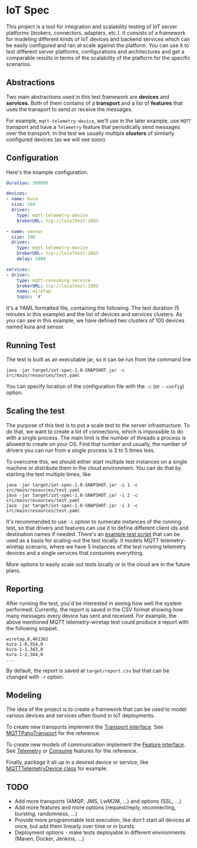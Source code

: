 # IoT Spec

This project is a tool for integration and scalability testing of IoT server platforms (brokers, connectors, adapters, etc.). 
It consists of a framework for modeling different kinds of IoT devices and backend services which can be easily configured and
ran at scale against the platform. You can use it to test different server platforms, configurations and architectures and get 
a comparable results in terms of the scalability of the platform for the specific scenarios.

## Abstractions

Two main abstractions used in this test framework are **devices** and **services**. Both of them contains of a **transport** and a list of
**features** that uses the transport to send or receive the messages.

For example, `mqtt-telemetry-device`, we'll use in the later example, use `MQTT` transport and have a `Telemetry` feature that periodically send
messages over the transport. In the test we usually multiple **clusters** of similarly configured devices (as we will see soon). 

## Configuration

Here's the example configuration.

```yaml
duration: 300000

devices:
- name: kura
  size: 100
  driver:
    type: mqtt-telemetry-device
    brokerURL: tcp://localhost:1883

- name: sensor
  size: 100
  driver:
    type: mqtt-telemetry-device
    brokerURL: tcp://localhost:1883
    delay: 1000

services:
- driver:
    type: mqtt-consuming-service
    brokerURL: tcp://localhost:1883
    name: wiretap
    topic: '#'
```
    
It's a YAML formatted file, containing the following. The test duration (5 minutes in this example) and the list of devices and services clusters.
As you can see in this example, we have defined two clusters of 100 devices named kura and sensor.
    
## Running Test

The test is built as an executable jar, so it can be run from the command line 
    
    java -jar target/iot-spec-1.0-SNAPSHOT.jar -c src/main/resources/test.yaml
    
You can specify location of the configuration file with the `-c` (or `--config`) option. 

## Scaling the test

The purpose of this test is to put a scale test to the server infrastructure. To do that, we want to create a lot of connections, which is impossible to do with a single process.
The main limit is the number of threads a process is allowed to create on your OS. Find that number and usually, the number of drivers you can run from a single process is 3 to 5
times less.

To overcome this, we should either start multiple test instances on a single machine or distribute them in the cloud environment. You can do that by starting the test multiple times, like 
 
    java -jar target/iot-spec-1.0-SNAPSHOT.jar -i 1 -c src/main/resources/test.yaml
    java -jar target/iot-spec-1.0-SNAPSHOT.jar -i 2 -c src/main/resources/test.yaml
    java -jar target/iot-spec-1.0-SNAPSHOT.jar -i 3 -c src/main/resources/test.yaml
             
It's recommended to use `-i` option to numerate instances of the running test, so that drivers and features can use it to define different client ids and destination names if needed.
There's an [example test script](bin/test) that can be used as a basis for scaling-out the test locally. It models MQTT telemetry-wiretap scenario, where we have 5 instances of the test running
telemetry devices and a single services that consumes everything.
 
More options to easily scale out tests locally or in the cloud are in the future plans. 

## Reporting

After running the test, you'd be interested in seeing how well the system performed. Currently, the report is saved in the CSV format showing how many messages every device has sent and received.
For example, the above mentioned MQTT telemetry-wiretap test could produce a report with the following snippet. 

    wiretap,0,461362
    kura-1-0,354,0
    kura-1-1,343,0
    kura-1-2,344,0
    ...

By default, the report is saved at `target/report.csv` but that can be changed with `-r` option.

## Modeling

The idea of the project is to create a framework that can be used to model various devices and services often found in IoT deployments.

To create new transports implement the [Transport interface](src/main/java/io/rhiot/Transport.java). See [MQTTPahoTransport](src/main/java/io/rhiot/transport/MQTTPahoTransport.java) for the reference.

To create new models of communication implement the [Feature interface](src/main/java/io/rhiot/feature/Feature.java). See [Telemetry](src/main/java/io/rhiot/feature/TelemetryFeature.java) or
[Consume](src/main/java/io/rhiot/feature/ConsumeFeature.java) features for the reference.

Finally, package it all up in a desired device or service, like [MQTTTelemetryDevice class](src/main/java/io/rhiot/spec/device/MQTTTelemetryDevice.java) for example.

## TODO

* Add more transports (AMQP, JMS, LwM2M, ...) and options (SSL, ...)
* Add more features and more options (request/reply, reconnecting, bursting, randomness, ...)
* Provide more programmable test execution, like don't start all devices at once, but add them linearly over time or in bursts
* Deployment options - make tests deployable in different environments (Maven, Docker, Jenkins, ...)